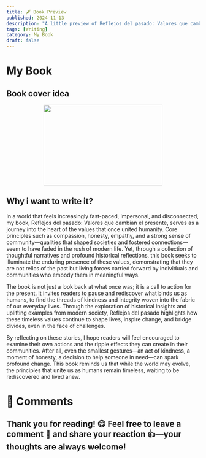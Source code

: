 ```yaml
---
title: 🖋️ Book Preview
published: 2024-11-13
description: "A little preview of Reflejos del pasado: Valores que cambian el presente"
tags: [Writing]
category: My Book
draft: false
---
```

# My Book
## Book cover idea

<img src="/favicon/Book_Cover.jpeg" width="310" height="210" style="display: block; margin: 0 auto;"> <!-- Codigo para que la imagen salga centrado, no lo olvides MauroQ  -->
 

## Why i want to write it?
In a world that feels increasingly fast-paced, impersonal, and disconnected, my book, Reflejos del pasado: Valores que cambian el presente, serves as a journey into the heart of the values that once united humanity. Core principles such as compassion, honesty, empathy, and a strong sense of community—qualities that shaped societies and fostered connections—seem to have faded in the rush of modern life. Yet, through a collection of thoughtful narratives and profound historical reflections, this book seeks to illuminate the enduring presence of these values, demonstrating that they are not relics of the past but living forces carried forward by individuals and communities who embody them in meaningful ways.

The book is not just a look back at what once was; it is a call to action for the present. It invites readers to pause and rediscover what binds us as humans, to find the threads of kindness and integrity woven into the fabric of our everyday lives. Through the exploration of historical insights and uplifting examples from modern society, Reflejos del pasado highlights how these timeless values continue to shape lives, inspire change, and bridge divides, even in the face of challenges.

By reflecting on these stories, I hope readers will feel encouraged to examine their own actions and the ripple effects they can create in their communities. After all, even the smallest gestures—an act of kindness, a moment of honesty, a decision to help someone in need—can spark profound change. This book reminds us that while the world may evolve, the principles that unite us as humans remain timeless, waiting to be rediscovered and lived anew.

# 💬 Comments 
## Thank you for reading! 😊 Feel free to leave a comment 💬 and share your reaction 👍—your thoughts are always welcome!

<script id="giscus-script" src="https://giscus.app/client.js"
        data-repo="MauroQ80/Personal-Blog"
        data-repo-id="R_kgDONPH48A"
        data-category="General"
        data-category-id="DIC_kwDONPH48M4CkdQw"
        data-mapping="url"
        data-strict="0"
        data-reactions-enabled="1"
        data-emit-metadata="0"
        data-input-position="bottom"
        data-theme="dark_protanopia" 
        data-lang="en"
        crossorigin="anonymous"
        async>
</script>
